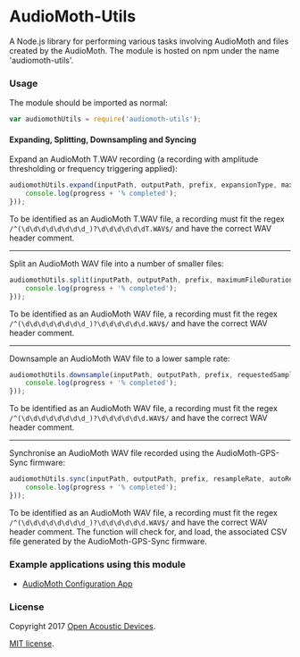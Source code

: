 # AudioMoth-Utils #
A Node.js library for performing various tasks involving AudioMoth and files created by the AudioMoth. The module is hosted on npm under the name 'audiomoth-utils'.

### Usage ###

The module should be imported as normal:

```javascript
var audiomothUtils = require('audiomoth-utils');
```

#### Expanding, Splitting, Downsampling and Syncing ####

Expand an AudioMoth T.WAV recording (a recording with amplitude thresholding or frequency triggering applied):

```javascript
audiomothUtils.expand(inputPath, outputPath, prefix, expansionType, maximumFileDuration, generateSilentFiles, alignToSecondTransitions, (progress) => {
    console.log(progress + '% completed');
}));
```

To be identified as an AudioMoth T.WAV file, a recording must fit the regex `/^(\d\d\d\d\d\d\d\d_)?\d\d\d\d\d\dT.WAV$/` and have the correct WAV header comment.

---
Split an AudioMoth WAV file into a number of smaller files:

```javascript
audiomothUtils.split(inputPath, outputPath, prefix, maximumFileDuration, (progress) => {
    console.log(progress + '% completed');
}));
```

To be identified as an AudioMoth WAV file, a recording must fit the regex `/^(\d\d\d\d\d\d\d\d_)?\d\d\d\d\d\d.WAV$/` and have the correct WAV header comment.

---
Downsample an AudioMoth WAV file to a lower sample rate:

```javascript
audiomothUtils.downsample(inputPath, outputPath, prefix, requestedSampleRate, (progress) => {
    console.log(progress + '% completed');
}));
```

To be identified as an AudioMoth WAV file, a recording must fit the regex `/^(\d\d\d\d\d\d\d\d_)?\d\d\d\d\d\d.WAV$/` and have the correct WAV header comment.

---
Synchronise an AudioMoth WAV file recorded using the AudioMoth-GPS-Sync firmware:

```javascript
audiomothUtils.sync(inputPath, outputPath, prefix, resampleRate, autoResolve, (progress) => {
    console.log(progress + '% completed');
}));
```

To be identified as an AudioMoth WAV file, a recording must fit the regex `/^(\d\d\d\d\d\d\d\d_)?\d\d\d\d\d\d.WAV$/` and have the correct WAV header comment. The function will check for, and load, the associated CSV file generated by the AudioMoth-GPS-Sync firmware.

### Example applications using this module ###
* [AudioMoth Configuration App](https://github.com/OpenAcousticDevices/AudioMoth-Configuration-App)

### License ###

Copyright 2017 [Open Acoustic Devices](http://www.openacousticdevices.info/).

[MIT license](http://www.openacousticdevices.info/license).
